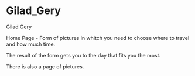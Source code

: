 # Gilad_Gery
Gilad Gery

Home Page - Form of pictures in whitch you need to choose where to travel and how much time.

The result of the form gets you to the day that fits you the most.

There is also a page of pictures.